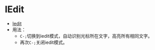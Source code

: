 # IEdit

- [Iedit](https://www.emacswiki.org/emacs/Iedit)
- 用法：
  + `C-;`切换到iedit模式，自动识别光标所在文字，高亮所有相同文字。
  + 再次`C-;`关闭iedit模式。
  